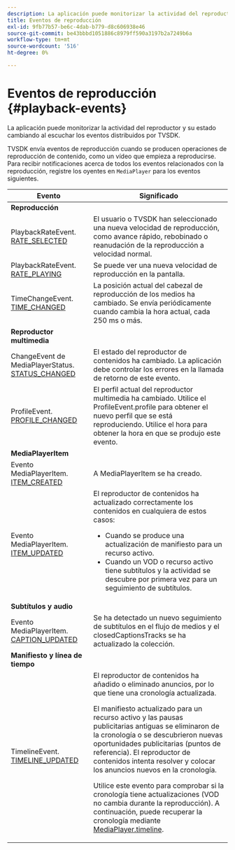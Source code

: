 ```yaml
---
description: La aplicación puede monitorizar la actividad del reproductor y su estado cambiando al escuchar los eventos distribuidos por TVSDK.
title: Eventos de reproducción
exl-id: 9fb77b57-be6c-4dab-b779-d8c606938e46
source-git-commit: be43bbbd1051886c8979ff590a3197b2a7249b6a
workflow-type: tm+mt
source-wordcount: '516'
ht-degree: 0%

---
```


# Eventos de reproducción {#playback-events}

La aplicación puede monitorizar la actividad del reproductor y su estado cambiando al escuchar los eventos distribuidos por TVSDK.

TVSDK envía eventos de reproducción cuando se producen operaciones de reproducción de contenido, como un vídeo que empieza a reproducirse. Para recibir notificaciones acerca de todos los eventos relacionados con la reproducción, registre los oyentes en `MediaPlayer` para los eventos siguientes.

<table frame="all" colsep="1" rowsep="1" id="table_922EEA3DE0BD47BA982E11F890CA0A6B"> 
 <thead> 
  <tr rowsep="1"> 
   <th colname="1" class="entry"> Evento </th> 
   <th colname="2" class="entry"> Significado </th> 
  </tr> 
 </thead>
 <tbody> 
  <tr rowsep="1"> 
   <td colname="1"><b>Reproducción</b> </td> 
   <td colname="2"> </td>
  </tr> 
  <tr rowsep="1"> 
   <td colname="1">PlaybackRateEvent.<a href="https://help.adobe.com/en_US/primetime/api/psdk/asdoc-dhls_1.4/com/adobe/mediacore/events/PlaybackRateEvent.html#RATE_SELECTED" format="html" scope="external"> RATE_SELECTED</a> </td> 
   <td colname="2"> El usuario o TVSDK han seleccionado una nueva velocidad de reproducción, como avance rápido, rebobinado o reanudación de la reproducción a velocidad normal. </td> 
  </tr> 
  <tr rowsep="1"> 
   <td colname="1">PlaybackRateEvent.<a href="https://help.adobe.com/en_US/primetime/api/psdk/asdoc-dhls_1.4/com/adobe/mediacore/events/PlaybackRateEvent.html#RATE_PLAYING" format="html" scope="external"> RATE_PLAYING</a> </td> 
   <td colname="2"> Se puede ver una nueva velocidad de reproducción en la pantalla. </td> 
  </tr> 
  <tr rowsep="1"> 
   <td colname="1"> TimeChangeEvent.<a href="https://help.adobe.com/en_US/primetime/api/psdk/asdoc-dhls_1.4/com/adobe/mediacore/events/TimeChangeEvent.html#TIME_CHANGED" format="html" scope="external"> TIME_CHANGED</a> </td> 
   <td colname="2"> La posición actual del cabezal de reproducción de los medios ha cambiado. Se envía periódicamente cuando cambia la hora actual, cada 250 ms o más. </td> 
  </tr> 
  <tr rowsep="1"> 
   <td colname="1"><b>Reproductor multimedia</b> </td> 
   <td colname="2"> </td>
  </tr> 
  <tr rowsep="1"> 
   <td colname="1">ChangeEvent de MediaPlayerStatus.<a href="https://help.adobe.com/en_US/primetime/api/psdk/asdoc-dhls_1.4/com/adobe/mediacore/events/MediaPlayerStatusChangeEvent.html#STATUS_CHANGED" format="html" scope="external"> STATUS_CHANGED</a> </td> 
   <td colname="2"> El estado del reproductor de contenidos ha cambiado. La aplicación debe controlar los errores en la llamada de retorno de este evento. </td> 
  </tr> 
  <tr rowsep="1"> 
   <td colname="1">ProfileEvent.<a href="https://help.adobe.com/en_US/primetime/api/psdk/asdoc-dhls_1.4/com/adobe/mediacore/events/ProfileEvent.html#PROFILE_CHANGED" format="html" scope="external"> PROFILE_CHANGED</a> </td> 
   <td colname="2">El perfil actual del reproductor multimedia ha cambiado. Utilice el <span class="codeph"> ProfileEvent.profile</span> para obtener el nuevo perfil que se está reproduciendo. Utilice el <span class="codeph"> hora</span> para obtener la hora en que se produjo este evento. </td> 
  </tr> 
  <tr rowsep="1"> 
   <td colname="1"><b>MediaPlayerItem</b> </td> 
   <td colname="2"> </td>
  </tr> 
  <tr rowsep="1"> 
   <td colname="1">Evento MediaPlayerItem.<a href="https://help.adobe.com/en_US/primetime/api/psdk/asdoc-dhls_1.4/com/adobe/mediacore/events/MediaPlayerItemEvent.html#ITEM_CREATED" format="html" scope="external"> ITEM_CREATED</a> </td> 
   <td colname="2">A <span class="codeph"> MediaPlayerItem</span> se ha creado. </td> 
  </tr> 
  <tr rowsep="1"> 
   <td colname="1">Evento MediaPlayerItem.<a href="https://help.adobe.com/en_US/primetime/api/psdk/asdoc-dhls_1.4/com/adobe/mediacore/events/MediaPlayerItemEvent.html#ITEM_UPDATED" format="html" scope="external"> ITEM_UPDATED</a> </td> 
   <td colname="2">El reproductor de contenidos ha actualizado correctamente los contenidos en cualquiera de estos casos: 
    <ul id="ul_E4D1A1D468544C3B9F8046E9B68A956D"> 
     <li id="li_35A2A417BF924E039D9CB36CFBCDFEB6">Cuando se produce una actualización de manifiesto para un recurso activo. </li> 
     <li id="li_E7AB380C212B4011B07C3B313282681C">Cuando un VOD o recurso activo tiene subtítulos y la actividad se descubre por primera vez para un seguimiento de subtítulos. </li> 
    </ul> </td> 
  </tr> 
  <tr rowsep="1"> 
   <td colname="1"><b>Subtítulos y audio</b> </td> 
   <td colname="2"> </td>
  </tr> 
  <tr rowsep="1"> 
   <td colname="1"> Evento MediaPlayerItem.<a href="https://help.adobe.com/en_US/primetime/api/psdk/asdoc-dhls_1.4/com/adobe/mediacore/events/MediaPlayerItemEvent.html#CAPTION_UPDATED" format="html" scope="external"> CAPTION_UPDATED</a> </td> 
   <td colname="2">Se ha detectado un nuevo seguimiento de subtítulos en el flujo de medios y el <span class="codeph"> closedCaptionsTracks</span> se ha actualizado la colección. </td> 
  </tr> 
  <tr rowsep="1"> 
   <td colname="1"><b>Manifiesto y línea de tiempo</b> </td> 
   <td colname="2"> </td>
  </tr> 
  <tr rowsep="0"> 
   <td colname="1">TimelineEvent.<a href="https://help.adobe.com/en_US/primetime/api/psdk/asdoc-dhls_1.4/com/adobe/mediacore/events/TimelineEvent.html#TIMELINE_UPDATED" format="html" scope="external"> TIMELINE_UPDATED</a> </td> 
   <td colname="2">El reproductor de contenidos ha añadido o eliminado anuncios, por lo que tiene una cronología actualizada. <p>El manifiesto actualizado para un recurso activo y las pausas publicitarias antiguas se eliminaron de la cronología o se descubrieron nuevas oportunidades publicitarias (puntos de referencia). El reproductor de contenidos intenta resolver y colocar los anuncios nuevos en la cronología. </p> <p> Utilice este evento para comprobar si la cronología tiene actualizaciones (VOD no cambia durante la reproducción). A continuación, puede recuperar la cronología mediante <a href="https://help.adobe.com/en_US/primetime/api/psdk/asdoc-dhls_1.4/com/adobe/mediacore/MediaPlayer.html#timeline" format="html" scope="external"> MediaPlayer.timeline</a>. </p> </td> 
  </tr> 
 </tbody> 
</table>
